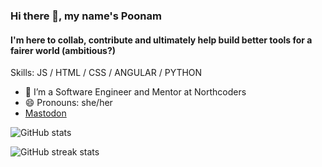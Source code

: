 ### Hi there 👋, my name's Poonam
#### I'm here to collab, contribute and ultimately help build better tools for a fairer world (ambitious?)

Skills: JS / HTML / CSS / ANGULAR / PYTHON

- 🌱 I’m a Software Engineer and Mentor at Northcoders
- 😄 Pronouns: she/her 
-  <a rel="me" href="https://fosstodon.org/@poonam">Mastodon</a>

![GitHub stats](https://github-readme-stats.vercel.app/api?username=Poonam-raj&show_icons=true)  

![GitHub streak stats](https://github-readme-streak-stats.herokuapp.com/?user=Poonam-raj)  

